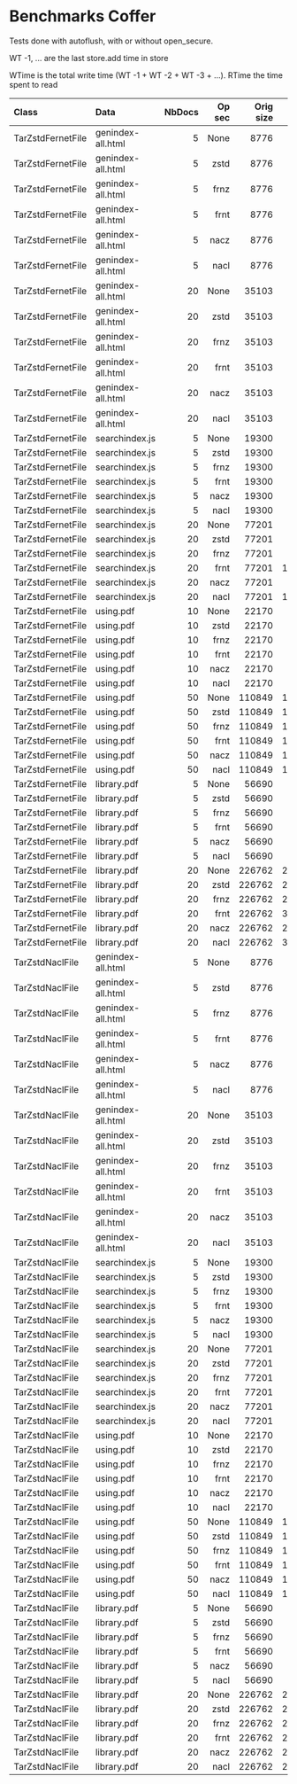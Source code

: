 # Benchmarks Coffer

Tests done with autoflush, with or without open_secure.

WT -1, ... are the last store.add time in store

WTime is the total write time (WT -1 + WT -2 + WT -3 + ...). RTime the time spent to read

| Class             | Data              | NbDocs | Op sec | Orig size | Crypt size | C Ratio | WTime  | Rtime  | WT -1 | WT -2 | WT -3 | WT -4 |
|:------------------|:------------------|-------:|-------:|----------:|-----------:|--------:|-------:|-------:|------:|------:|------:|------:|
|TarZstdFernetFile  |genindex-all.html  |      5 | None   |      8776 |        324 |    3.70 |   0.14 |   0.03 |  0.02 |  0.03 |  0.02 |  0.02 |
|TarZstdFernetFile  |genindex-all.html  |      5 | zstd   |      8776 |        326 |    3.71 |   0.09 |   0.03 |  0.01 |  0.01 |  0.02 |  0.02 |
|TarZstdFernetFile  |genindex-all.html  |      5 | frnz   |      8776 |       1625 |   18.51 |   0.16 |   0.07 |  0.03 |  0.03 |  0.02 |  0.03 |
|TarZstdFernetFile  |genindex-all.html  |      5 | frnt   |      8776 |      11771 |  134.13 |   0.58 |   0.15 |  0.13 |  0.11 |  0.09 |  0.07 |
|TarZstdFernetFile  |genindex-all.html  |      5 | nacz   |      8776 |       1630 |   18.57 |   0.14 |   0.06 |  0.03 |  0.03 |  0.02 |  0.02 |
|TarZstdFernetFile  |genindex-all.html  |      5 | nacl   |      8776 |      11748 |  133.87 |   0.47 |   0.11 |  0.10 |  0.09 |  0.08 |  0.06 |
|TarZstdFernetFile  |genindex-all.html  |     20 | None   |     35103 |        328 |    0.93 |   0.52 |   0.12 |  0.03 |  0.03 |  0.03 |  0.03 |
|TarZstdFernetFile  |genindex-all.html  |     20 | zstd   |     35103 |        412 |    1.17 |   0.34 |   0.10 |  0.02 |  0.02 |  0.02 |  0.02 |
|TarZstdFernetFile  |genindex-all.html  |     20 | frnz   |     35103 |       6499 |   18.51 |   0.98 |   0.25 |  0.07 |  0.07 |  0.07 |  0.07 |
|TarZstdFernetFile  |genindex-all.html  |     20 | frnt   |     35103 |      47091 |  134.15 |  11.26 |   0.57 |  1.07 |  0.96 |  0.43 |  0.89 |
|TarZstdFernetFile  |genindex-all.html  |     20 | nacz   |     35103 |       6519 |   18.57 |   1.94 |   0.23 |  0.17 |  0.14 |  0.16 |  0.14 |
|TarZstdFernetFile  |genindex-all.html  |     20 | nacl   |     35103 |      46993 |  133.87 |  12.02 |   0.42 |  0.76 |  0.53 |  1.49 |  0.59 |
|TarZstdFernetFile  |searchindex.js     |      5 | None   |     19300 |       5908 |   30.61 |   0.94 |   0.12 |  0.23 |  0.19 |  0.14 |  0.06 |
|TarZstdFernetFile  |searchindex.js     |      5 | zstd   |     19300 |       1183 |    6.13 |   0.27 |   0.07 |  0.04 |  0.03 |  0.06 |  0.04 |
|TarZstdFernetFile  |searchindex.js     |      5 | frnz   |     19300 |       5927 |   30.71 |   0.58 |   0.14 |  0.14 |  0.07 |  0.09 |  0.06 |
|TarZstdFernetFile  |searchindex.js     |      5 | frnt   |     19300 |      25888 |  134.13 |   2.42 |   0.28 |  0.42 |  0.37 |  0.46 |  0.33 |
|TarZstdFernetFile  |searchindex.js     |      5 | nacz   |     19300 |       5921 |   30.68 |   1.28 |   0.12 |  0.32 |  0.22 |  0.10 |  0.27 |
|TarZstdFernetFile  |searchindex.js     |      5 | nacl   |     19300 |      25821 |  133.79 |   1.01 |   0.20 |  0.23 |  0.19 |  0.17 |  0.12 |
|TarZstdFernetFile  |searchindex.js     |     20 | None   |     77201 |      23636 |   30.62 |   6.74 |   0.48 |  0.58 |  0.55 |  0.52 |  0.49 |
|TarZstdFernetFile  |searchindex.js     |     20 | zstd   |     77201 |       1185 |    1.53 |   0.79 |   0.25 |  0.04 |  0.04 |  0.04 |  0.04 |
|TarZstdFernetFile  |searchindex.js     |     20 | frnz   |     77201 |      23707 |   30.71 |   2.89 |   0.55 |  0.22 |  0.21 |  0.20 |  0.23 |
|TarZstdFernetFile  |searchindex.js     |     20 | frnt   |     77201 |     103553 |  134.13 |  20.13 |   1.10 |  3.03 |  2.40 |  1.58 |  2.26 |
|TarZstdFernetFile  |searchindex.js     |     20 | nacz   |     77201 |      23683 |   30.68 |   2.59 |   0.45 |  0.18 |  0.18 |  0.17 |  0.16 |
|TarZstdFernetFile  |searchindex.js     |     20 | nacl   |     77201 |     103284 |  133.79 |  16.61 |   0.78 |  2.93 |  1.92 |  1.66 |  2.47 |
|TarZstdFernetFile  |using.pdf          |     10 | None   |     22170 |      28894 |  130.33 |   3.89 |   0.18 |  0.66 |  0.56 |  0.49 |  0.45 |
|TarZstdFernetFile  |using.pdf          |     10 | zstd   |     22170 |      28978 |  130.71 |   3.72 |   0.18 |  0.63 |  0.57 |  0.46 |  0.41 |
|TarZstdFernetFile  |using.pdf          |     10 | frnz   |     22170 |      29094 |  131.23 |   5.29 |   0.34 |  1.61 |  0.58 |  0.45 |  0.41 |
|TarZstdFernetFile  |using.pdf          |     10 | frnt   |     22170 |      29739 |  134.14 |   3.99 |   0.35 |  0.66 |  0.59 |  0.49 |  0.41 |
|TarZstdFernetFile  |using.pdf          |     10 | nacz   |     22170 |      29027 |  130.93 |   1.91 |   0.25 |  0.21 |  0.19 |  0.17 |  0.16 |
|TarZstdFernetFile  |using.pdf          |     10 | nacl   |     22170 |      29668 |  133.82 |   1.52 |   0.25 |  0.21 |  0.20 |  0.18 |  0.16 |
|TarZstdFernetFile  |using.pdf          |     50 | None   |    110849 |     144504 |  130.36 |  43.58 |   0.88 |  1.22 |  1.26 |  2.81 |  2.88 |
|TarZstdFernetFile  |using.pdf          |     50 | zstd   |    110849 |     144903 |  130.72 |  41.35 |   0.86 |  1.12 |  1.14 |  3.66 |  4.53 |
|TarZstdFernetFile  |using.pdf          |     50 | frnz   |    110849 |     145472 |  131.23 |  42.79 |   1.70 |  1.18 |  1.28 |  1.13 |  1.15 |
|TarZstdFernetFile  |using.pdf          |     50 | frnt   |    110849 |     148695 |  134.14 |  46.38 |   1.73 |  1.22 |  1.21 |  1.38 |  1.50 |
|TarZstdFernetFile  |using.pdf          |     50 | nacz   |    110849 |     145135 |  130.93 |  48.38 |   1.30 |  1.05 |  1.05 |  1.06 |  1.65 |
|TarZstdFernetFile  |using.pdf          |     50 | nacl   |    110849 |     148341 |  133.82 |  29.44 |   1.27 |  1.07 |  1.05 |  1.04 |  1.05 |
|TarZstdFernetFile  |library.pdf        |      5 | None   |     56690 |      73825 |  130.22 |   6.31 |   0.48 |  1.56 |  1.40 |  0.47 |  0.33 |
|TarZstdFernetFile  |library.pdf        |      5 | zstd   |     56690 |      73857 |  130.28 |   6.01 |   0.50 |  1.24 |  1.82 |  0.76 |  0.25 |
|TarZstdFernetFile  |library.pdf        |      5 | frnz   |     56690 |      74171 |  130.83 |   6.98 |   1.02 |  1.83 |  1.88 |  0.75 |  0.39 |
|TarZstdFernetFile  |library.pdf        |      5 | frnt   |     56690 |      76037 |  134.13 |   8.56 |   0.83 |  1.96 |  1.83 |  0.99 |  1.01 |
|TarZstdFernetFile  |library.pdf        |      5 | nacz   |     56690 |      73959 |  130.46 |   7.25 |   0.61 |  1.33 |  1.67 |  1.01 |  0.76 |
|TarZstdFernetFile  |library.pdf        |      5 | nacl   |     56690 |      75823 |  133.75 |   7.72 |   0.60 |  2.45 |  1.77 |  0.71 |  0.59 |
|TarZstdFernetFile  |library.pdf        |     20 | None   |    226762 |     295257 |  130.21 |  45.13 |   1.92 |  3.19 |  3.58 |  2.95 |  2.63 |
|TarZstdFernetFile  |library.pdf        |     20 | zstd   |    226762 |     295426 |  130.28 |  26.71 |   2.01 |  2.25 |  2.60 |  2.24 |  1.87 |
|TarZstdFernetFile  |library.pdf        |     20 | frnz   |    226762 |     296687 |  130.84 |  51.85 |   3.45 |  2.56 |  2.40 |  2.32 |  3.00 |
|TarZstdFernetFile  |library.pdf        |     20 | frnt   |    226762 |     304149 |  134.13 |  75.44 |   3.31 | 12.14 |  7.27 |  6.73 | 10.16 |
|TarZstdFernetFile  |library.pdf        |     20 | nacz   |    226762 |     295839 |  130.46 |  26.33 |   2.53 |  2.20 |  2.16 |  1.98 |  1.88 |
|TarZstdFernetFile  |library.pdf        |     20 | nacl   |    226762 |     303293 |  133.75 |  32.33 |   2.57 |  2.71 |  2.39 |  2.29 |  2.11 |
|TarZstdNaclFile    |genindex-all.html  |      5 | None   |      8776 |        243 |    2.77 |   0.11 |   0.03 |  0.02 |  0.02 |  0.02 |  0.01 |
|TarZstdNaclFile    |genindex-all.html  |      5 | zstd   |      8776 |        244 |    2.78 |   0.08 |   0.03 |  0.01 |  0.01 |  0.02 |  0.02 |
|TarZstdNaclFile    |genindex-all.html  |      5 | frnz   |      8776 |       1218 |   13.88 |   0.13 |   0.06 |  0.02 |  0.02 |  0.02 |  0.02 |
|TarZstdNaclFile    |genindex-all.html  |      5 | frnt   |      8776 |       8825 |  100.56 |   0.40 |   0.12 |  0.08 |  0.08 |  0.06 |  0.05 |
|TarZstdNaclFile    |genindex-all.html  |      5 | nacz   |      8776 |       1222 |   13.92 |   0.12 |   0.06 |  0.02 |  0.02 |  0.02 |  0.02 |
|TarZstdNaclFile    |genindex-all.html  |      5 | nacl   |      8776 |       8807 |  100.36 |   0.32 |   0.09 |  0.08 |  0.07 |  0.04 |  0.04 |
|TarZstdNaclFile    |genindex-all.html  |     20 | None   |     35103 |        246 |    0.70 |   0.48 |   0.14 |  0.03 |  0.03 |  0.03 |  0.03 |
|TarZstdNaclFile    |genindex-all.html  |     20 | zstd   |     35103 |        245 |    0.70 |   0.32 |   0.10 |  0.02 |  0.02 |  0.02 |  0.02 |
|TarZstdNaclFile    |genindex-all.html  |     20 | frnz   |     35103 |       4872 |   13.88 |   0.94 |   0.26 |  0.07 |  0.08 |  0.09 |  0.09 |
|TarZstdNaclFile    |genindex-all.html  |     20 | frnt   |     35103 |      35304 |  100.57 |   3.40 |   0.46 |  0.28 |  0.26 |  0.23 |  0.22 |
|TarZstdNaclFile    |genindex-all.html  |     20 | nacz   |     35103 |       4887 |   13.92 |   0.66 |   0.21 |  0.05 |  0.04 |  0.04 |  0.04 |
|TarZstdNaclFile    |genindex-all.html  |     20 | nacl   |     35103 |      35229 |  100.36 |   2.40 |   0.31 |  0.19 |  0.18 |  0.17 |  0.16 |
|TarZstdNaclFile    |searchindex.js     |      5 | None   |     19300 |       4430 |   22.95 |   0.53 |   0.09 |  0.13 |  0.10 |  0.08 |  0.06 |
|TarZstdNaclFile    |searchindex.js     |      5 | zstd   |     19300 |        887 |    4.59 |   0.16 |   0.06 |  0.03 |  0.03 |  0.03 |  0.03 |
|TarZstdNaclFile    |searchindex.js     |      5 | frnz   |     19300 |       4443 |   23.02 |   0.30 |   0.12 |  0.06 |  0.06 |  0.05 |  0.05 |
|TarZstdNaclFile    |searchindex.js     |      5 | frnt   |     19300 |      19409 |  100.56 |   0.95 |   0.23 |  0.21 |  0.18 |  0.16 |  0.13 |
|TarZstdNaclFile    |searchindex.js     |      5 | nacz   |     19300 |       4439 |   23.00 |   0.28 |   0.10 |  0.07 |  0.06 |  0.05 |  0.04 |
|TarZstdNaclFile    |searchindex.js     |      5 | nacl   |     19300 |      19357 |  100.29 |   0.69 |   0.15 |  0.14 |  0.13 |  0.11 |  0.09 |
|TarZstdNaclFile    |searchindex.js     |     20 | None   |     77201 |      17719 |   22.95 |   5.76 |   0.39 |  0.49 |  0.46 |  0.45 |  0.42 |
|TarZstdNaclFile    |searchindex.js     |     20 | zstd   |     77201 |        888 |    1.15 |   0.69 |   0.24 |  0.04 |  0.04 |  0.04 |  0.04 |
|TarZstdNaclFile    |searchindex.js     |     20 | frnz   |     77201 |      17773 |   23.02 |   2.06 |   0.48 |  0.16 |  0.15 |  0.14 |  0.13 |
|TarZstdNaclFile    |searchindex.js     |     20 | frnt   |     77201 |      77634 |  100.56 |  16.63 |   0.89 |  3.34 |  3.40 |  2.23 |  0.55 |
|TarZstdNaclFile    |searchindex.js     |     20 | nacz   |     77201 |      17754 |   23.00 |   3.94 |   0.41 |  0.13 |  0.40 |  0.36 |  0.34 |
|TarZstdNaclFile    |searchindex.js     |     20 | nacl   |     77201 |      77428 |  100.29 |  14.37 |   0.65 |  1.52 |  1.26 |  1.45 |  1.23 |
|TarZstdNaclFile    |using.pdf          |     10 | None   |     22170 |      21662 |   97.71 |   2.60 |   0.15 |  0.19 |  0.57 |  0.34 |  0.35 |
|TarZstdNaclFile    |using.pdf          |     10 | zstd   |     22170 |      21724 |   97.99 |   0.98 |   0.11 |  0.14 |  0.13 |  0.13 |  0.10 |
|TarZstdNaclFile    |using.pdf          |     10 | frnz   |     22170 |      21812 |   98.38 |   1.25 |   0.29 |  0.16 |  0.15 |  0.14 |  0.13 |
|TarZstdNaclFile    |using.pdf          |     10 | frnt   |     22170 |      22295 |  100.56 |   1.32 |   0.28 |  0.19 |  0.16 |  0.15 |  0.14 |
|TarZstdNaclFile    |using.pdf          |     10 | nacz   |     22170 |      21760 |   98.15 |   0.93 |   0.19 |  0.13 |  0.12 |  0.10 |  0.10 |
|TarZstdNaclFile    |using.pdf          |     10 | nacl   |     22170 |      22241 |  100.32 |   1.63 |   0.18 |  0.37 |  0.19 |  0.11 |  0.10 |
|TarZstdNaclFile    |using.pdf          |     50 | None   |    110849 |     108333 |   97.73 |  52.99 |   0.58 |  0.82 |  0.77 |  2.91 |  1.64 |
|TarZstdNaclFile    |using.pdf          |     50 | zstd   |    110849 |     108629 |   98.00 |  20.07 |   0.55 |  0.76 |  0.73 |  0.72 |  0.70 |
|TarZstdNaclFile    |using.pdf          |     50 | frnz   |    110849 |     109061 |   98.39 |  36.95 |   1.41 |  3.11 |  1.49 |  0.73 |  0.73 |
|TarZstdNaclFile    |using.pdf          |     50 | frnt   |    110849 |     111478 |  100.57 |  37.05 |   1.40 |  0.80 |  0.77 |  0.76 |  0.73 |
|TarZstdNaclFile    |using.pdf          |     50 | nacz   |    110849 |     108802 |   98.15 |  27.04 |   0.95 |  2.12 |  2.25 |  2.67 |  1.97 |
|TarZstdNaclFile    |using.pdf          |     50 | nacl   |    110849 |     111205 |  100.32 |  28.29 |   0.92 |  0.65 |  0.58 |  0.61 |  0.61 |
|TarZstdNaclFile    |library.pdf        |      5 | None   |     56690 |      55348 |   97.63 |   2.31 |   0.34 |  0.57 |  0.48 |  0.35 |  0.24 |
|TarZstdNaclFile    |library.pdf        |      5 | zstd   |     56690 |      55368 |   97.67 |   1.48 |   0.34 |  0.34 |  0.28 |  0.23 |  0.17 |
|TarZstdNaclFile    |library.pdf        |      5 | frnz   |     56690 |      55606 |   98.09 |   2.23 |   0.66 |  0.52 |  0.43 |  0.37 |  0.29 |
|TarZstdNaclFile    |library.pdf        |      5 | frnt   |     56690 |      57006 |  100.56 |   4.11 |   0.64 |  0.83 |  0.87 |  0.79 |  0.64 |
|TarZstdNaclFile    |library.pdf        |      5 | nacz   |     56690 |      55444 |   97.80 |   1.69 |   0.43 |  0.39 |  0.33 |  0.26 |  0.22 |
|TarZstdNaclFile    |library.pdf        |      5 | nacl   |     56690 |      56842 |  100.27 |   2.72 |   0.49 |  0.60 |  0.53 |  0.46 |  0.43 |
|TarZstdNaclFile    |library.pdf        |     20 | None   |    226762 |     221362 |   97.62 |  44.60 |   1.30 |  2.22 |  2.08 |  2.52 |  5.28 |
|TarZstdNaclFile    |library.pdf        |     20 | zstd   |    226762 |     221469 |   97.67 |  40.46 |   1.30 |  4.80 |  4.29 |  2.46 |  1.13 |
|TarZstdNaclFile    |library.pdf        |     20 | frnz   |    226762 |     222427 |   98.09 |  33.82 |   2.68 |  4.08 |  1.54 |  1.48 |  1.39 |
|TarZstdNaclFile    |library.pdf        |     20 | frnt   |    226762 |     228022 |  100.56 |  37.38 |   3.10 |  2.17 |  2.09 |  2.05 |  1.95 |
|TarZstdNaclFile    |library.pdf        |     20 | nacz   |    226762 |     221779 |   97.80 |  34.35 |   2.17 |  1.53 |  4.07 |  4.52 |  3.40 |
|TarZstdNaclFile    |library.pdf        |     20 | nacl   |    226762 |     227367 |  100.27 |  40.51 |   1.73 |  6.96 |  1.79 |  2.09 |  1.82 |
